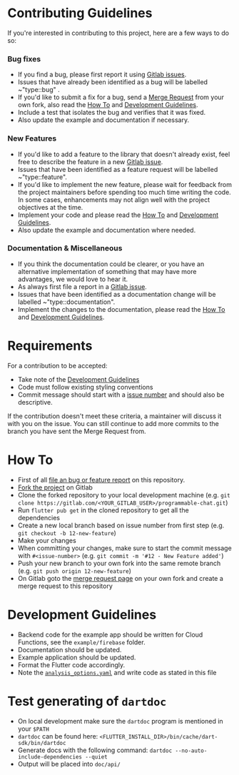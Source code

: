 # Contributing Guidelines
If you're interested in contributing to this project, here are a few ways to do so:

### Bug fixes
* If you find a bug, please first report it using [Gitlab issues](https://gitlab.com/twilio-flutter/programmable-chat/issues/new).
* Issues that have already been identified as a bug will be labelled ~"type::bug" .
* If you'd like to submit a fix for a bug, send a [Merge Request](https://docs.gitlab.com/ee/user/project/repository/forking_workflow.html#merging-upstream) from your own fork, also read the [How To](#how-to) and [Development Guidelines](#development-guidelines).
* Include a test that isolates the bug and verifies that it was fixed.
* Also update the example and documentation if necessary.

### New Features
* If you'd like to add a feature to the library that doesn't already exist, feel free to describe the feature in a new [Gitlab issue](https://gitlab.com/twilio-flutter/programmable-chat/issues/new).
* Issues that have been identified as a feature request will be labelled ~"type::feature".
* If you'd like to implement the new feature, please wait for feedback from the project maintainers before spending too much time writing the code. In some cases, enhancements may not align well with the project objectives at the time.
* Implement your code and please read the [How To](#how-to) and [Development Guidelines](#development-guidelines).
* Also update the example and documentation where needed.

### Documentation & Miscellaneous
* If you think the documentation could be clearer, or you have an alternative implementation of something that may have more advantages, we would love to hear it.
* As always first file a report in a [Gitlab issue](https://gitlab.com/twilio-flutter/programmable-chat/issues/new).
* Issues that have been identified as a documentation change will be labelled ~"type::documentation".
* Implement the changes to the documentation, please read the [How To](#how-to) and [Development Guidelines](#development-guidelines).

# Requirements
For a contribution to be accepted:

* Take note of the [Development Guidelines](#development-guidelines)
* Code must follow existing styling conventions
* Commit message should start with a [issue number](#how-to) and should also be descriptive.

If the contribution doesn't meet these criteria, a maintainer will discuss it with you on the issue. You can still continue to add more commits to the branch you have sent the Merge Request from.

# How To
* First of all [file an bug or feature report](https://gitlab.com/twilio-flutter/programmable-chat/issues/new) on this repository.
* [Fork the project](https://docs.gitlab.com/ee/gitlab-basics/fork-project.html) on Gitlab
* Clone the forked repository to your local development machine (e.g. `git clone https://gitlab.com/<YOUR_GITLAB_USER>/programmable-chat.git`)
* Run `flutter pub get` in the cloned repository to get all the dependencies
* Create a new local branch based on issue number from first step (e.g. `git checkout -b 12-new-feature`)
* Make your changes
* When committing your changes, make sure to start the commit message with `#<issue-number>` (e.g. `git commit -m '#12 - New Feature added'`)
* Push your new branch to your own fork into the same remote branch (e.g. `git push origin 12-new-feature`)
* On Gitlab goto the [merge request page](https://docs.gitlab.com/ee/user/project/repository/forking_workflow.html#merging-upstream) on your own fork and create a merge request to this repository

# Development Guidelines
* Backend code for the example app should be written for Cloud Functions, see the `example/firebase` folder.
* Documentation should be updated.
* Example application should be updated.
* Format the Flutter code accordingly.
* Note the [`analysis_options.yaml`](analysis_options.yaml) and write code as stated in this file

# Test generating of `dartdoc`
* On local development make sure the `dartdoc` program is mentioned in your `$PATH`
* `dartdoc` can be found here: `<FLUTTER_INSTALL_DIR>/bin/cache/dart-sdk/bin/dartdoc`
* Generate docs with the following command: `dartdoc --no-auto-include-dependencies --quiet`
* Output will be placed into `doc/api/`